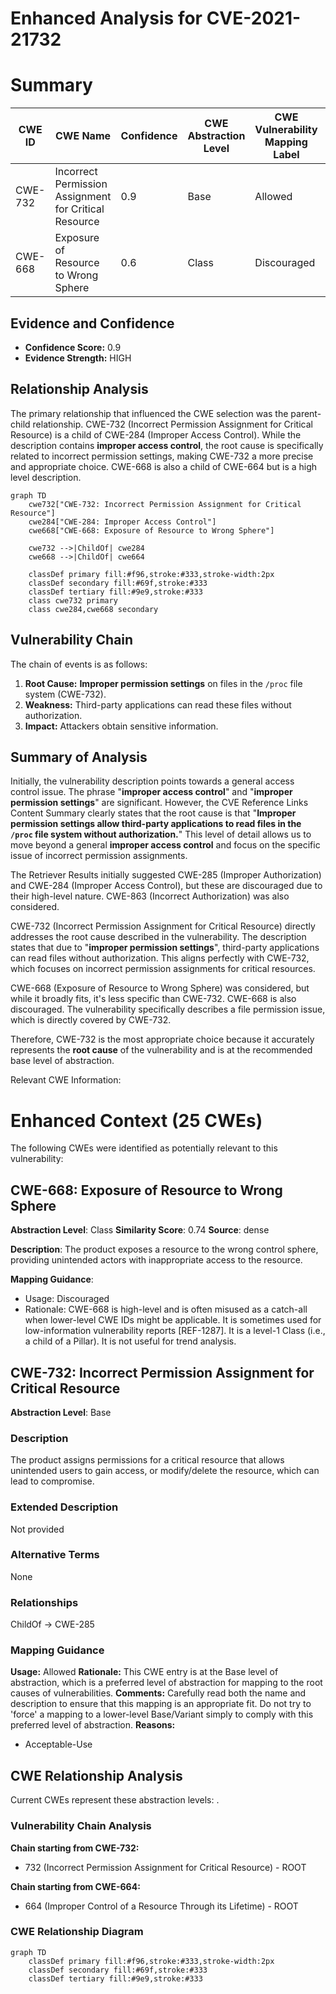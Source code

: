# Enhanced Analysis for CVE-2021-21732

# Summary
| CWE ID | CWE Name | Confidence | CWE Abstraction Level | CWE Vulnerability Mapping Label | CWE-Vulnerability Mapping Notes |
|---|---|---|---|---|---|
| CWE-732 | Incorrect Permission Assignment for Critical Resource | 0.9 | Base | Allowed | Primary CWE |
| CWE-668 | Exposure of Resource to Wrong Sphere | 0.6 | Class | Discouraged | Secondary Candidate |

## Evidence and Confidence

*   **Confidence Score:** 0.9
*   **Evidence Strength:** HIGH

## Relationship Analysis
The primary relationship that influenced the CWE selection was the parent-child relationship. CWE-732 (Incorrect Permission Assignment for Critical Resource) is a child of CWE-284 (Improper Access Control). While the description contains **improper access control**, the root cause is specifically related to incorrect permission settings, making CWE-732 a more precise and appropriate choice. CWE-668 is also a child of CWE-664 but is a high level description.

```mermaid
graph TD
    cwe732["CWE-732: Incorrect Permission Assignment for Critical Resource"]
    cwe284["CWE-284: Improper Access Control"]
    cwe668["CWE-668: Exposure of Resource to Wrong Sphere"]

    cwe732 -->|ChildOf| cwe284
    cwe668 -->|ChildOf| cwe664
    
    classDef primary fill:#f96,stroke:#333,stroke-width:2px
    classDef secondary fill:#69f,stroke:#333
    classDef tertiary fill:#9e9,stroke:#333
    class cwe732 primary
    class cwe284,cwe668 secondary
```

## Vulnerability Chain
The chain of events is as follows:
1.  **Root Cause:** **Improper permission settings** on files in the `/proc` file system (CWE-732).
2.  **Weakness:** Third-party applications can read these files without authorization.
3.  **Impact:** Attackers obtain sensitive information.

## Summary of Analysis
Initially, the vulnerability description points towards a general access control issue. The phrase "**improper access control**" and "**improper permission settings**" are significant. However, the CVE Reference Links Content Summary clearly states that the root cause is that "**Improper permission settings allow third-party applications to read files in the `/proc` file system without authorization.**" This level of detail allows us to move beyond a general **improper access control** and focus on the specific issue of incorrect permission assignments.

The Retriever Results initially suggested CWE-285 (Improper Authorization) and CWE-284 (Improper Access Control), but these are discouraged due to their high-level nature. CWE-863 (Incorrect Authorization) was also considered.

CWE-732 (Incorrect Permission Assignment for Critical Resource) directly addresses the root cause described in the vulnerability. The description states that due to "**improper permission settings**", third-party applications can read files without authorization. This aligns perfectly with CWE-732, which focuses on incorrect permission assignments for critical resources.

CWE-668 (Exposure of Resource to Wrong Sphere) was considered, but while it broadly fits, it's less specific than CWE-732. CWE-668 is also discouraged. The vulnerability specifically describes a file permission issue, which is directly covered by CWE-732.

Therefore, CWE-732 is the most appropriate choice because it accurately represents the **root cause** of the vulnerability and is at the recommended base level of abstraction.

Relevant CWE Information:

# Enhanced Context (25 CWEs)
The following CWEs were identified as potentially relevant to this vulnerability:

## CWE-668: Exposure of Resource to Wrong Sphere
**Abstraction Level**: Class
**Similarity Score**: 0.74
**Source**: dense

**Description**:
The product exposes a resource to the wrong control sphere, providing unintended actors with inappropriate access to the resource.

**Mapping Guidance**:
- Usage: Discouraged
- Rationale: CWE-668 is high-level and is often misused as a catch-all when lower-level CWE IDs might be applicable. It is sometimes used for low-information vulnerability reports [REF-1287]. It is a level-1 Class (i.e., a child of a Pillar). It is not useful for trend analysis.

## CWE-732: Incorrect Permission Assignment for Critical Resource
**Abstraction Level**: Base

### Description
The product assigns permissions for a critical resource that allows unintended users to gain access, or modify/delete the resource, which can lead to compromise.

### Extended Description
Not provided

### Alternative Terms
None

### Relationships
ChildOf -> CWE-285

### Mapping Guidance
**Usage:** Allowed
**Rationale:** This CWE entry is at the Base level of abstraction, which is a preferred level of abstraction for mapping to the root causes of vulnerabilities.
**Comments:** Carefully read both the name and description to ensure that this mapping is an appropriate fit. Do not try to 'force' a mapping to a lower-level Base/Variant simply to comply with this preferred level of abstraction.
**Reasons:**
- Acceptable-Use


## CWE Relationship Analysis

Current CWEs represent these abstraction levels: .


### Vulnerability Chain Analysis

**Chain starting from CWE-732:**
- 732 (Incorrect Permission Assignment for Critical Resource) - ROOT


**Chain starting from CWE-664:**
- 664 (Improper Control of a Resource Through its Lifetime) - ROOT



### CWE Relationship Diagram

```mermaid
graph TD
    classDef primary fill:#f96,stroke:#333,stroke-width:2px
    classDef secondary fill:#69f,stroke:#333
    classDef tertiary fill:#9e9,stroke:#333
```
